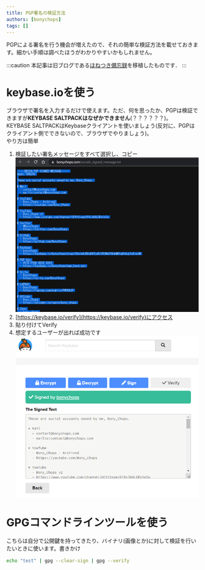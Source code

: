 ```yaml
---
title: PGP署名の検証方法
authors: [bonychops]
tags: []
---
```


PGPによる署名を行う機会が増えたので、それの簡単な検証方法を載せておきます。細かい手順は調べたほうがわかりやすいかもしれません。
<!--truncate-->

:::caution
本記事は旧ブログである[ほねつき備忘録](https://bonychops.hatenablog.jp)を移植したものです．
:::


# keybase.ioを使う
ブラウザで署名を入力するだけで使えます。ただ、何を思ったか、PGPは検証できますが**KEYBASE SALTPACKはなぜかできません**(？？？？？？)。  
KEYBASE SALTPACKはKeybaseクライアントを使いましょう(反対に、PGPはクライアント側でできないので、ブラウザでやりましょう)。  
やり方は簡単  

1. 検証したい署名メッセージをすべて選択し、コピー![](20220517230454.png)
1. [https://keybase.io/verify](https://keybase.io/verify)にアクセス
1. 貼り付けてVerify
1. 想定するユーザーが出れば成功です![](20220517230656.png)

# GPGコマンドラインツールを使う
こちらは自分で公開鍵を持ってきたり、バイナリ(画像とか)に対して検証を行いたいときに使います。書きかけ
```sh
echo "test" | gpg --clear-sign | gpg --verify
```